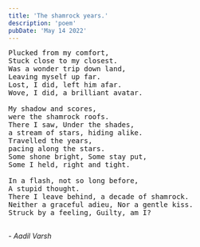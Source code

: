 ```yaml
---
title: 'The shamrock years.'
description: 'poem'
pubDate: 'May 14 2022'
---
```

<pre>
Plucked from my comfort,
Stuck close to my closest. 
Was a wonder trip down land, 
Leaving myself up far. 
Lost, I did, left him afar. 
Wove, I did, a brilliant avatar.

My shadow and scores, 
were the shamrock roofs. 
There I saw, Under the shades, 
a stream of stars, hiding alike. 
Travelled the years, 
pacing along the stars. 
Some shone bright, Some stay put, 
Some I held, right and tight.

In a flash, not so long before, 
A stupid thought. 
There I leave behind, a decade of shamrock. 
Neither a graceful adieu, Nor a gentle kiss. 
Struck by a feeling, Guilty, am I? 

</pre>

*- Aadil Varsh*
